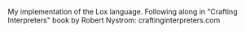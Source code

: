 My implementation of the Lox language. Following along in "Crafting Interpreters" book by Robert Nystrom: craftinginterpreters.com

